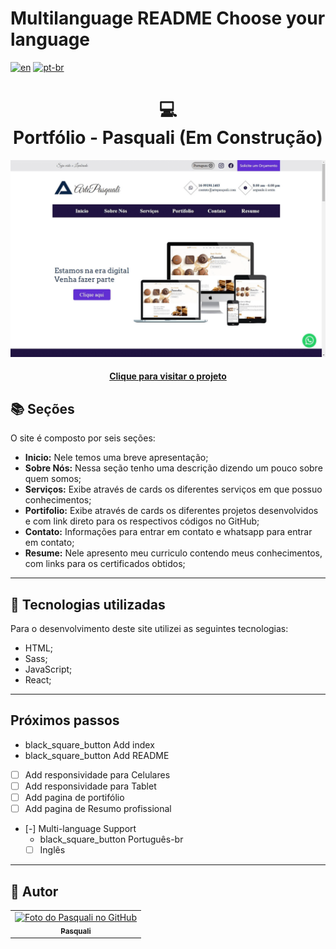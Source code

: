 # Multilanguage README Choose your language

[![en](https://img.shields.io/badge/lang-en-red.svg)](https://github.com/PasqualiRafael/ArtePasquali/blob/main/README.en.md) [![pt-br](https://img.shields.io/badge/lang-pt--br-green.svg)](https://github.com/PasqualiRafael/ArtePasquali)

<h1 align="center">
  💻<br>Portfólio - Pasquali (Em Construção)
</h1>

![Resultado final do projeto](dist/img/preview/preview.png)

<h4 align="center"><a href="https://www.artepasquali.com">Clique para visitar o projeto</a></h4>

## 📚 Seções

O site é composto por seis seções:

-   **Inicio:** Nele temos uma breve apresentação;
-   **Sobre Nós:** Nessa seção tenho uma descrição dizendo um pouco sobre quem somos;
-   **Serviços:** Exibe através de cards os diferentes serviços em que possuo conhecimentos;
-   **Portifolio:** Exibe através de cards os diferentes projetos desenvolvidos e com link direto para os respectivos códigos no GitHub;
-   **Contato:** Informações para entrar em contato e whatsapp para entrar em contato;
-   **Resume:** Nele apresento meu curriculo contendo meus conhecimentos, com links para os certificados obtidos;

---

## 💼 Tecnologias utilizadas

Para o desenvolvimento deste site utilizei as seguintes tecnologias:

-   HTML;
-   Sass;
-   JavaScript;
-   React;

---

## Próximos passos

-   black_square_button Add index
-   black_square_button Add README
-   [ ] Add responsividade para Celulares
-   [ ] Add responsividade para Tablet
-   [ ] Add pagina de portifólio
-   [ ] Add pagina de Resumo profissional
-   [-] Multi-language Support
    -   black_square_button Português-br
    -   [ ] Inglês

---

<h2>🦄 Autor</h2>

<table>
  <tr>
    <td align="center">
      <a href="https://github.com/PasqualiRafael">
        <img src="https://avatars.githubusercontent.com/u/71941629?v=4" width="100px;" alt="Foto do Pasquali no GitHub"/><br>
        <sub>
          <b>Pasquali</b>
        </sub>
      </a>
    </td>
  </tr>
</table>
